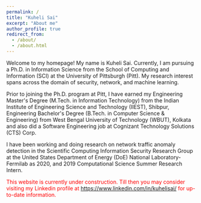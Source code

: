 ```yaml
---
permalink: /
title: "Kuheli Sai"
excerpt: "About me"
author_profile: true
redirect_from: 
  - /about/
  - /about.html
---
```






Welcome to my homepage! My name is Kuheli Sai. Currently, I am pursuing a Ph.D. in Information Science from the School of Computing and Information (SCI) at the University of Pittsburgh (Pitt). My research interest spans across the domain of security, network, and machine learning.

<!--My research interest includes:  
1. Blockchain Security
1. IoT and Network Traffic Anomaly Detection
1. Healthcare Data Security
1. Critical Infrastructure Security
1. Applied Machine Learning -->

Prior to joining the Ph.D. program at Pitt, I have earned my Engineering Master's Degree (M.Tech. in Information Technology) from the Indian Institute of Engineering Science and Technology (IIEST), Shibpur, Engineering Bachelor's Degree (B.Tech. in Computer Science & Engineering) from West Bengal University of Technology (WBUT), Kolkata and also did a Software Engineering job at Cognizant Technology Solutions (CTS) Corp.


I have been working and doing research on network traffic anomaly detection in the Scientific Computing Information Security Research Group at the United States Department of Energy (DoE) National Laboratory-Fermilab as 2020, and 2019 Computational Science Summer Research Intern.


<p style="color:red;">This website is currently under construction. Till then you may consider visiting my Linkedin profile at <a href="https://www.linkedin.com/in/kuhelisai/">https://www.linkedin.com/in/kuhelisai/</a> for up-to-date information.

<!--I am open to research internship opportunities for the Summer of 2021 where I would like to apply my acquired knowledge gained so far from Academic, Industry, Leadership, and Research experiences and contribute to the team to the best of my abilities. You can reach out to me via email at sai.kuheli@gmail.com with any advisement, opportunities, collaboration, and/or concerns. Thank you. -->


